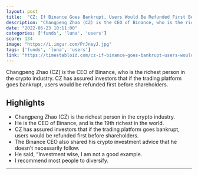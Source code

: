 ```yaml
---
layout: post
title:  "CZ: If Binance Goes Bankrupt, Users Would Be Refunded First Before Shareholders"
description: "Changpeng Zhao (CZ) is the CEO of Binance, who is the richest person in the crypto industry. CZ has assured investors that if the trading platform goes bankrupt, users would be refunded first before shareholders."
date: "2022-05-23 10:11:00"
categories: ['funds', 'luna', 'users']
score: 134
image: "https://i.imgur.com/PrJneyJ.jpg"
tags: ['funds', 'luna', 'users']
link: "https://timestabloid.com/cz-if-binance-goes-bankrupt-users-would-be-refunded-first-before-shareholders/"
---
```


Changpeng Zhao (CZ) is the CEO of Binance, who is the richest person in the crypto industry. CZ has assured investors that if the trading platform goes bankrupt, users would be refunded first before shareholders.

## Highlights

- Changpeng Zhao (CZ) is the richest person in the crypto industry.
- He is the CEO of Binance, and is the 19th richest in the world.
- CZ has assured investors that if the trading platform goes bankrupt, users would be refunded first before shareholders.
- The Binance CEO also shared his crypto investment advice that he doesn’t necessarily follow.
- He said, “Investment wise, I am not a good example.
- I recommend most people to diversify.

---

